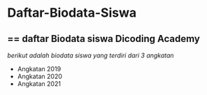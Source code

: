 # Daftar-Biodata-Siswa
==
daftar Biodata siswa Dicoding Academy
--
*berikut adalah biodata siswa yang terdiri dari 3 angkatan*
- Angkatan 2019
- Angkatan 2020
- Angkatan 2021
